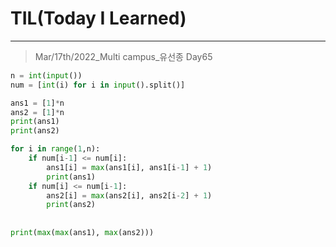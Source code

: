 # TIL(Today I Learned)

___

> Mar/17th/2022_Multi campus_유선종 Day65

```python
n = int(input())
num = [int(i) for i in input().split()]

ans1 = [1]*n
ans2 = [1]*n
print(ans1)
print(ans2)

for i in range(1,n):
    if num[i-1] <= num[i]:
        ans1[i] = max(ans1[i], ans1[i-1] + 1)
        print(ans1)
    if num[i] <= num[i-1]:
        ans2[i] = max(ans2[i], ans2[i-2] + 1)
        print(ans2)
        
        
print(max(max(ans1), max(ans2)))
```